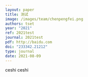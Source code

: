 ```yaml
---
layout: paper
title: 测试
image: /images/team/chenpengfei.png
authors: tset
year: "2021"
ref: 2021test
journal: 2021test
pdf: http://baidu.com
doi: "233342.21212"
type: journal
date: 2021-08-09
---
```

ceshi ceshi 